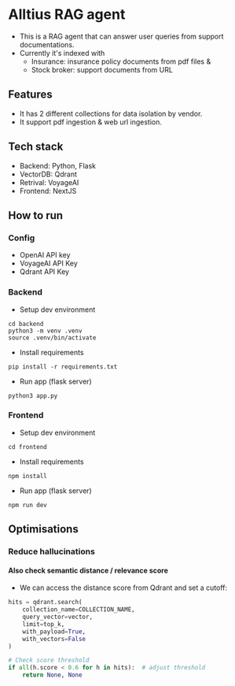 # Alltius RAG agent

- This is a RAG agent that can answer user queries from support documentations.
- Currently it's indexed with
  - Insurance: insurance policy documents from pdf files &
  - Stock broker: support documents from URL

## Features

- It has 2 different collections for data isolation by vendor.
- It support pdf ingestion & web url ingestion.

## Tech stack

- Backend: Python, Flask
- VectorDB: Qdrant
- Retrival: VoyageAI
- Frontend: NextJS

## How to run

### Config

- OpenAI API key
- VoyageAI API Key
- Qdrant API Key

### Backend

- Setup dev environment

```shell
cd backend
python3 -m venv .venv
source .venv/bin/activate
```

- Install requirements

```shell
pip install -r requirements.txt
```

- Run app (flask server)

```shell
python3 app.py
```

### Frontend

- Setup dev environment

```shell
cd frontend
```

- Install requirements

```shell
npm install
```

- Run app (flask server)

```shell
npm run dev
```

## Optimisations

### Reduce hallucinations

#### Also check semantic distance / relevance score

- We can access the distance score from Qdrant and set a cutoff:

```python
hits = qdrant.search(
    collection_name=COLLECTION_NAME,
    query_vector=vector,
    limit=top_k,
    with_payload=True,
    with_vectors=False
)

# Check score threshold
if all(h.score < 0.6 for h in hits):  # adjust threshold
    return None, None
```
